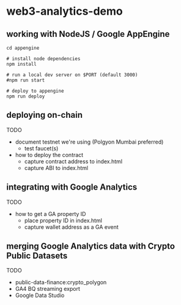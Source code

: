 # web3-analytics-demo

## working with NodeJS / Google AppEngine

```
cd appengine

# install node dependencies
npm install

# run a local dev server on $PORT (default 3000)
#npm run start

# deploy to appengine
npm run deploy
```

## deploying on-chain

TODO
- document testnet we're using (Polgyon Mumbai preferred)
  - test faucet(s)
- how to deploy the contract
  - capture contract address to index.html
  - capture ABI to index.html

## integrating with Google Analytics

TODO
- how to get a GA property ID
  - place property ID in index.html
  - capture wallet address as a GA event

## merging Google Analytics data with Crypto Public Datasets

TODO
- public-data-finance:crypto_polygon
- GA4 BQ streaming export
- Google Data Studio
